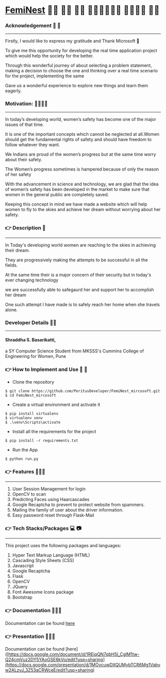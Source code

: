 # [FemiNest](https://docs.google.com/document/d/1b9OIx_o1nRHvkun8OYHOofOmQbRgLhs_RAoeRBHtVHw/edit?usp=sharing) :woman_office_worker: :woman_factory_worker:	:woman_singer:	:woman_artist::woman_astronaut::woman_firefighter:	:policewoman::female_detective: :woman_scientist:


### Acknowledgement :bouquet: :rose:
---
Firstly, I would like to express my gratitude and Thank Microsoft :bouquet:

To give me this opportunity for developing the real time application project which would help the society for the better.

Through this wonderful journey of about selecting a problem statement, making a decision to choose the one and thinking over a real time scenario for the project, implementing the same

Gave us a wonderful experience to explore new things and learn them eagerly.

### Motivation: :cherry_blossom::tulip::two_women_holding_hands::muscle:
---
In today’s developing world, women’s safety has become one of the major issues of that time. 

It is one of the important concepts which cannot be neglected at all.Women should get the fundamental rights of safety and should have freedom to follow whatever they want. 

We Indians are proud of the women’s progress but at the same time worry about their safety.

The Women’s progress sometimes is hampered because of only the reason of her safety

With the advancement in science and technology, we are glad that the idea of women’s safety  has been developed in the market to make sure that women in the general public are completely saved.

Keeping this concept in mind we have made a website which will help women to fly to the skies and achieve her dream without worrying about her safety.



### :point_right:  Description :scroll:
---
In Today's developing world women are reaching to the skies in achieving their dream.

They are progressively making the attempts to be successful in all the fields.

 At the same time their is a major concern of their security but in today's ever changing technology
 
 we are successfully able to safegaurd her and support her to accomplish her dream 
 
 One such attempt I have made is to safely reach her home when she travels alone.

### Developer Details :woman_technologist:
---
#### Shraddha S. Basarikatti, 

a SY Computer Science Student from MKSSS's Cummins College of Engineering for Women, Pune

### :point_right:	 How to Implement and Use :memo: :pencil:
- Clone the repository
```
$ git clone https://github.com/PeritusDeveloper/FemiNest_mircosoft.git
$ cd FemiNest_mircosoft
```
- Create a virtual environment and activate it
```
$ pip install virtualenv
$ virtualenv venv
$ .\venv\Scripts\activate
```
- Install all the requirements for the project
```
$ pip install -r requirements.txt
```
- Run the App
```
$ python run.py
```
### :point_right:	Features :rainbow::rainbow::rainbow:
---
1. User Session Management for login
2. OpenCV to scan
3. Predicting Faces using Haarcascades
4. Google Recaptcha to prevent to protect website from spammers.
5. Mailing the family of user about the driver information.
6. Easy password reset through Flask-Mail

### :point_right:	 Tech Stacks/Packages :computer:	:camera:
---

This project uses the following packages and languages:
1. Hyper Text Markup Language (HTML)
2. Cascading Style Sheets (CSS)
3. Javascript
4. Google Recaptcha
5. Flask
6. OpenCV
7. JQuery
8. Font Awesome Icons package 
9. Bootstrap

### :point_right:	 Documentation :receipt::receipt::receipt:
Documentation can be found [here](https://docs.google.com/document/d/1REjqQN7qbH5l_CglM1tw-Q24cmVuz2DY5YAoGSE6kVo/edit?usp=sharing)


### :point_right:	 Presentation :receipt::receipt::receipt:
Documentation can be found [here]([https://docs.google.com/document/d/1REjqQN7qbH5l_CglM1tw-Q24cmVuz2DY5YAoGSE6kVo/edit?usp=sharing](https://docs.google.com/presentation/d/1MOycuwDXQUMybTCR6Mg1Vabyw2ALzvJ_3Z53aCRWceE/edit?usp=sharing)


